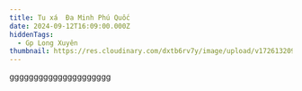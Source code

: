 ```yaml
---
title: Tu xá  Đa Minh Phú Quốc
date: 2024-09-12T16:09:00.000Z
hiddenTags:
  - Gp Long Xuyên
thumbnail: https://res.cloudinary.com/dxtb6rv7y/image/upload/v1726132095/phu_quoc_cblokq.jpg
---
```

ggggggggggggggggggggg
